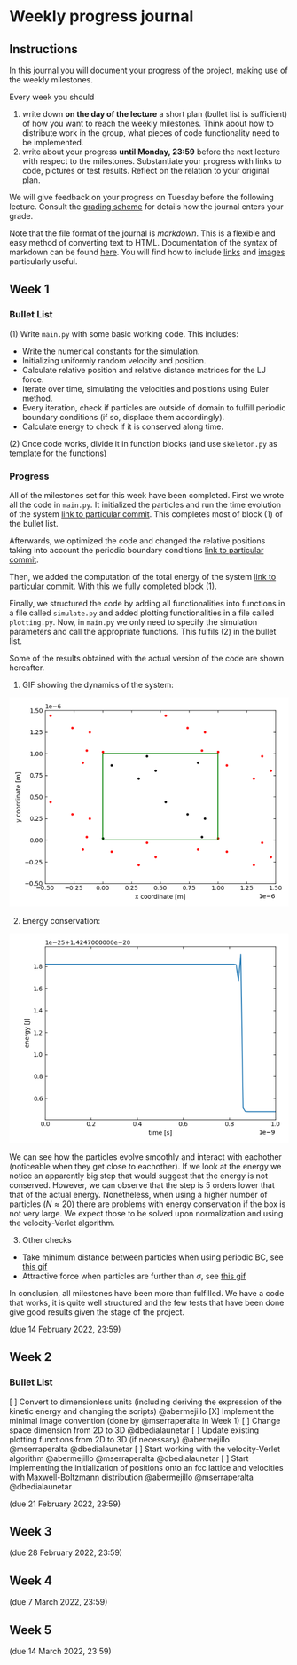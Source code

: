 # Weekly progress journal

## Instructions

In this journal you will document your progress of the project, making use of the weekly milestones.

Every week you should 

1. write down **on the day of the lecture** a short plan (bullet list is sufficient) of how you want to 
   reach the weekly milestones. Think about how to distribute work in the group, 
   what pieces of code functionality need to be implemented.
2. write about your progress **until Monday, 23:59** before the next lecture with respect to the milestones.
   Substantiate your progress with links to code, pictures or test results. Reflect on the
   relation to your original plan.

We will give feedback on your progress on Tuesday before the following lecture. Consult the 
[grading scheme](https://computationalphysics.quantumtinkerer.tudelft.nl/proj1-moldyn-grading/) 
for details how the journal enters your grade.

Note that the file format of the journal is *markdown*. This is a flexible and easy method of 
converting text to HTML. 
Documentation of the syntax of markdown can be found 
[here](https://docs.gitlab.com/ee/user/markdown.html#gfm-extends-standard-markdown). 
You will find how to include [links](https://docs.gitlab.com/ee/user/markdown.html#links) and 
[images](https://docs.gitlab.com/ee/user/markdown.html#images) particularly
useful.

## Week 1

### **Bullet List**

(1) Write `main.py` with some basic working code. This includes:
   - Write the numerical constants for the simulation.
   - Initializing uniformly random velocity and position.
   - Calculate relative position and relative distance matrices for the LJ force.
   - Iterate over time, simulating the velocities and positions using Euler method.
   - Every iteration, check if particles are outside of domain to fulfill periodic boundary conditions (if so, displace them accordingly).
   - Calculate energy to check if it is conserved along time.

(2) Once code works, divide it in function blocks (and use `skeleton.py` as template for the functions)

### **Progress**

All of the milestones set for this week have been completed. First we wrote all the code in `main.py`. It initialized the particles and run the time evolution of the system [link to particular commit](https://gitlab.kwant-project.org/computational_physics/projects/Project-1_abermejillo_dbedialaunetar_mserraperalta/-/commit/e25d039188a0e8e7fceb45092361b36e0a65c9bd). This completes most of block (1) of the bullet list.

Afterwards,  we optimized the code and changed the relative positions taking into account the periodic boundary conditions [link to particular commit](https://gitlab.kwant-project.org/computational_physics/projects/Project-1_abermejillo_dbedialaunetar_mserraperalta/-/commit/f7deb3540ece2e4ad3cc08ce28c869d4e06e876b).

Then, we added the computation of the total energy of the system [link to particular commit](https://gitlab.kwant-project.org/computational_physics/projects/Project-1_abermejillo_dbedialaunetar_mserraperalta/-/commit/037d679ccd07f29414b13573f86c39a880d6f394). With this we fully completed block (1).

Finally, we structured the code by adding all functionalities into functions in a file called `simulate.py` and added plotting functionalities in a file called `plotting.py`. Now, in `main.py` we only need to specify the simulation parameters and call the appropriate functions. This fulfils (2) in the bullet list.

Some of the results obtained with the actual version of the code are shown hereafter.

1. GIF showing the dynamics of the system:

![Sample Video](results/dynamics_1.gif)

2. Energy conservation:

![alt text](results/energy_1.png "Total Energy (t)")

We can see how the particles evolve smoothly and interact with eachother (noticeable when they get close to eachother). If we look at the energy we notice an apparently big step that would suggest that the energy is not conserved. However, we can observe that the step is 5 orders lower that that of the actual energy. Nonetheless, when using a higher number of particles ($`N \approx 20`$) there are problems with energy conservation if the box is not very large. We expect those to be solved upon normalization and using the velocity-Verlet algorithm. 

3. Other checks

- Take minimum distance between particles when using periodic BC, see [this gif](results/closest_relative_distance.gif)
- Attractive force when particles are further than $`\sigma`$, see [this gif](results/attractive_force.gif)

In conclusion, all milestones have been more than fulfilled. We have a code that works, it is quite well structured and the few tests that have been done give good results given the stage of the project.  

(due 14 February 2022, 23:59)


## Week 2

### **Bullet List**

[ ] Convert to dimensionless units (including deriving the expression of the kinetic energy and changing the scripts) @abermejillo
[X] Implement the minimal image convention (done by @mserraperalta in Week 1)
[ ] Change space dimension from 2D to 3D @dbedialaunetar
[ ] Update existing plotting functions from 2D to 3D (if necessary) @abermejillo @mserraperalta @dbedialaunetar
[ ] Start working with the velocity-Verlet algorithm @abermejillo @mserraperalta @dbedialaunetar
[ ] Start implementing the initialization of positions onto an fcc lattice and velocities with Maxwell-Boltzmann distribution @abermejillo @mserraperalta @dbedialaunetar

(due 21 February 2022, 23:59)


## Week 3
(due 28 February 2022, 23:59)


## Week 4
(due 7 March 2022, 23:59)


## Week 5
(due 14 March 2022, 23:59)
